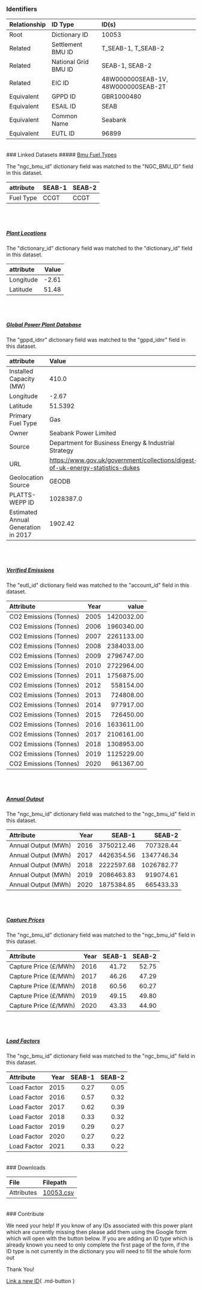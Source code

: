 ### Identifiers

| Relationship   | ID Type              | ID(s)                              |
|:---------------|:---------------------|:-----------------------------------|
| Root           | Dictionary ID        | 10053                              |
| Related        | Settlement BMU ID    | T_SEAB-1, T_SEAB-2                 |
| Related        | National Grid BMU ID | SEAB-1, SEAB-2                     |
| Related        | EIC ID               | 48W000000SEAB-1V, 48W000000SEAB-2T |
| Equivalent     | GPPD ID              | GBR1000480                         |
| Equivalent     | ESAIL ID             | SEAB                               |
| Equivalent     | Common Name          | Seabank                            |
| Equivalent     | EUTL ID              | 96899                              |

<br>
### Linked Datasets
##### <a href="https://osuked.github.io/Power-Station-Dictionary/datasets/bmu-fuel-types">Bmu Fuel Types</a>



The "ngc_bmu_id" dictionary field was matched to the "NGC_BMU_ID" field in this dataset.

| attribute   | SEAB-1   | SEAB-2   |
|:------------|:---------|:---------|
| Fuel Type   | CCGT     | CCGT     |

<br><br>
##### <a href="https://osuked.github.io/Power-Station-Dictionary/datasets/plant-locations">Plant Locations</a>



The "dictionary_id" dictionary field was matched to the "dictionary_id" field in this dataset.

| attribute   |   Value |
|:------------|--------:|
| Longitude   |   -2.61 |
| Latitude    |   51.48 |

<br><br>
##### <a href="https://osuked.github.io/Power-Station-Dictionary/datasets/global-power-plant-database">Global Power Plant Database</a>



The "gppd_idnr" dictionary field was matched to the "gppd_idnr" field in this dataset.

| attribute                           | Value                                                                          |
|:------------------------------------|:-------------------------------------------------------------------------------|
| Installed Capacity (MW)             | 410.0                                                                          |
| Longitude                           | -2.67                                                                          |
| Latitude                            | 51.5392                                                                        |
| Primary Fuel Type                   | Gas                                                                            |
| Owner                               | Seabank Power Limited                                                          |
| Source                              | Department for Business Energy & Industrial Strategy                           |
| URL                                 | https://www.gov.uk/government/collections/digest-of-uk-energy-statistics-dukes |
| Geolocation Source                  | GEODB                                                                          |
| PLATTS-WEPP ID                      | 1028387.0                                                                      |
| Estimated Annual Generation in 2017 | 1902.42                                                                        |

<br><br>
##### <a href="https://osuked.github.io/Power-Station-Dictionary/datasets/verified-emissions">Verified Emissions</a>



The "eutl_id" dictionary field was matched to the "account_id" field in this dataset.

| Attribute              |   Year |      value |
|:-----------------------|-------:|-----------:|
| CO2 Emissions (Tonnes) |   2005 | 1420032.00 |
| CO2 Emissions (Tonnes) |   2006 | 1960340.00 |
| CO2 Emissions (Tonnes) |   2007 | 2261133.00 |
| CO2 Emissions (Tonnes) |   2008 | 2384033.00 |
| CO2 Emissions (Tonnes) |   2009 | 2796747.00 |
| CO2 Emissions (Tonnes) |   2010 | 2722964.00 |
| CO2 Emissions (Tonnes) |   2011 | 1756875.00 |
| CO2 Emissions (Tonnes) |   2012 |  558154.00 |
| CO2 Emissions (Tonnes) |   2013 |  724808.00 |
| CO2 Emissions (Tonnes) |   2014 |  977917.00 |
| CO2 Emissions (Tonnes) |   2015 |  726450.00 |
| CO2 Emissions (Tonnes) |   2016 | 1633611.00 |
| CO2 Emissions (Tonnes) |   2017 | 2106161.00 |
| CO2 Emissions (Tonnes) |   2018 | 1308953.00 |
| CO2 Emissions (Tonnes) |   2019 | 1125229.00 |
| CO2 Emissions (Tonnes) |   2020 |  961367.00 |

<br><br>
##### <a href="https://osuked.github.io/Power-Station-Dictionary/datasets/annual-output">Annual Output</a>



The "ngc_bmu_id" dictionary field was matched to the "ngc_bmu_id" field in this dataset.

| Attribute           |   Year |     SEAB-1 |     SEAB-2 |
|:--------------------|-------:|-----------:|-----------:|
| Annual Output (MWh) |   2016 | 3750212.46 |  707328.44 |
| Annual Output (MWh) |   2017 | 4426354.56 | 1347746.34 |
| Annual Output (MWh) |   2018 | 2222597.68 | 1026782.77 |
| Annual Output (MWh) |   2019 | 2086463.83 |  919074.61 |
| Annual Output (MWh) |   2020 | 1875384.85 |  665433.33 |

<br><br>
##### <a href="https://osuked.github.io/Power-Station-Dictionary/datasets/capture-prices">Capture Prices</a>



The "ngc_bmu_id" dictionary field was matched to the "ngc_bmu_id" field in this dataset.

| Attribute             |   Year |   SEAB-1 |   SEAB-2 |
|:----------------------|-------:|---------:|---------:|
| Capture Price (£/MWh) |   2016 |    41.72 |    52.75 |
| Capture Price (£/MWh) |   2017 |    46.26 |    47.29 |
| Capture Price (£/MWh) |   2018 |    60.56 |    60.27 |
| Capture Price (£/MWh) |   2019 |    49.15 |    49.80 |
| Capture Price (£/MWh) |   2020 |    43.33 |    44.90 |

<br><br>
##### <a href="https://osuked.github.io/Power-Station-Dictionary/datasets/load-factors">Load Factors</a>



The "ngc_bmu_id" dictionary field was matched to the "ngc_bmu_id" field in this dataset.

| Attribute   |   Year |   SEAB-1 |   SEAB-2 |
|:------------|-------:|---------:|---------:|
| Load Factor |   2015 |     0.27 |     0.05 |
| Load Factor |   2016 |     0.57 |     0.32 |
| Load Factor |   2017 |     0.62 |     0.39 |
| Load Factor |   2018 |     0.33 |     0.32 |
| Load Factor |   2019 |     0.29 |     0.27 |
| Load Factor |   2020 |     0.27 |     0.22 |
| Load Factor |   2021 |     0.33 |     0.22 |


<br>
### Downloads


| File       | Filepath                                                                              |
|:-----------|:--------------------------------------------------------------------------------------|
| Attributes | [10053.csv](https://osuked.github.io/Power-Station-Dictionary/object_attrs/10053.csv) |


<br>
### Contribute

We need your help! If you know of any IDs associated with this power plant which are currently missing then please add them using the Google form which will open with the button below. If you are adding an ID type which is already known you need to only complete the first page of the form, if the ID type is not currently in the dictionary you will need to fill the whole form out

Thank You!

[Link a new ID](https://docs.google.com/forms/d/e/1FAIpQLSc5jRsQ7NgiLLXbwo9PUdwTQyuqbRwThltG56-o6NVSe7E_nw/viewform?usp=pp_url&entry.251912331=10053){ .md-button }